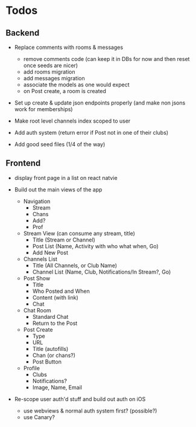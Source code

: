# Todos

## Backend

- Replace comments with rooms & messages
  - remove comments code (can keep it in DBs for now and then reset once seeds are nicer)
  - add rooms migration
  - add messages migration
  - associate the models as one would expect
  - on Post create, a room is created

- Set up create & update json endpoints properly (and make non jsons work for memberships)

- Make root level channels index scoped to user

- Add auth system (return error if Post not in one of their clubs)

- Add good seed files (1/4 of the way)

## Frontend

- display front page in a list on react natvie

- Build out the main views of the app
  - Navigation
    - Stream
    - Chans
    - Add?
    - Prof
  - Stream View (can consume any stream, title)
    - Title (Stream or Channel)
    - Post List (Name, Activity with who what when, Go)
    - Add New Post
  - Channels List
    - Title (All Channels, or Club Name)
    - Channel List (Name, Club, Notifications/In Stream?, Go)
  - Post Show
    - Title
    - Who Posted and When
    - Content (with link)
    - Chat
  - Chat Room
    - Standard Chat
    - Return to the Post
  - Post Create
    - Type
    - URL
    - Title (autofills)
    - Chan (or chans?)
    - Post Button
  - Profile
    - Clubs
    - Notifications?
    - Image, Name, Email

- Re-scope user auth'd stuff and build out auth on iOS
  - use webviews & normal auth system first? (possible?)
  - use Canary?
